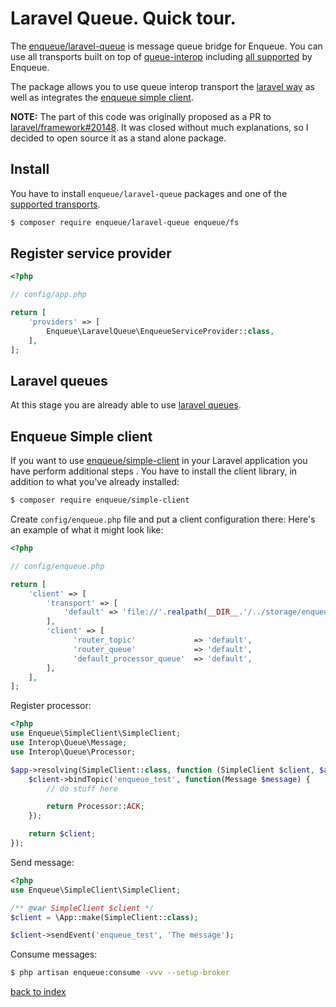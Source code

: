 # Laravel Queue. Quick tour.

The [enqueue/laravel-queue](https://github.com/php-enqueue/laravel-queue) is message queue bridge for Enqueue. You can use all transports built on top of [queue-interop](https://github.com/queue-interop/queue-interop) including [all supported](https://github.com/php-enqueue/enqueue-dev/tree/master/docs/transport) by Enqueue.  

The package allows you to use queue interop transport the [laravel way](https://github.com/php-enqueue/enqueue-dev/blob/master/docs/laravel/queues.md) as well as integrates the [enqueue simple client](https://github.com/php-enqueue/enqueue-dev/blob/master/docs/laravel/quick_tour.md#enqueue-simple-client).

**NOTE:** The part of this code was originally proposed as a PR to [laravel/framework#20148](https://github.com/laravel/framework/pull/20148). It was closed without much explanations, so I decided to open source it as a stand alone package. 

## Install

You have to install `enqueue/laravel-queue` packages and one of the [supported transports](https://github.com/php-enqueue/enqueue-dev/tree/master/docs/transport).

```bash
$ composer require enqueue/laravel-queue enqueue/fs
```

## Register service provider

```php
<?php

// config/app.php

return [
    'providers' => [
        Enqueue\LaravelQueue\EnqueueServiceProvider::class,
    ],
];
```

## Laravel queues

At this stage you are already able to use [laravel queues](queues.md).
 
## Enqueue Simple client

If you want to use [enqueue/simple-client](https://github.com/php-enqueue/simple-client) in your Laravel application you have perform additional steps .
You have to install the client library, in addition to what you've already installed:

```bash
$ composer require enqueue/simple-client
```

Create `config/enqueue.php` file and put a client configuration there:
Here's an example of what it might look like:

```php
<?php

// config/enqueue.php

return [
    'client' => [
        'transport' => [
            'default' => 'file://'.realpath(__DIR__.'/../storage/enqueue')
        ],
        'client' => [
              'router_topic'             => 'default',
              'router_queue'             => 'default',
              'default_processor_queue'  => 'default',
        ],
    ],
];
```

Register processor:

```php
<?php
use Enqueue\SimpleClient\SimpleClient;
use Interop\Queue\Message;
use Interop\Queue\Processor;

$app->resolving(SimpleClient::class, function (SimpleClient $client, $app) {
    $client->bindTopic('enqueue_test', function(Message $message) {
        // do stuff here

        return Processor::ACK;
    });

    return $client;
});

```

Send message: 

```php
<?php
use Enqueue\SimpleClient\SimpleClient;

/** @var SimpleClient $client */
$client = \App::make(SimpleClient::class);

$client->sendEvent('enqueue_test', 'The message');
```

Consume messages:

```bash
$ php artisan enqueue:consume -vvv --setup-broker
```

[back to index](../index.md)
